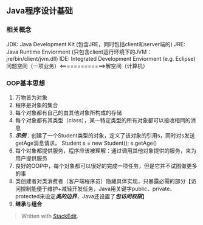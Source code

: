 ## Java程序设计基础

### 相关概念
JDK: Java Development Kit (包含JRE，同时包括client和server端的)
JRE: Java Runtime Enviorment (只包含client运行环境下的JVM：jre/bin/client/jvm.dll)
IDE: Integrated Development Enviorment (e.g. Eclipse)
问题空间（一项业务）<=============>解空间（计算机）

### OOP基本思想
1. 万物皆为对象
2. 程序是对象的集合
3. 每个对象都有自己的由其他对象所构成的存储
4. 每个对象都有其类型（class），某一特定类型的所有对象都可以接收相同的消息
5. ***示例***：创建了一个Student类型的对象，定义了该对象的引用s，同时对s发送getAge消息请求。 
    Student s = new Student();
    s.getAge()   
 6. 每个对象都提供服务，程序应该被理解：通过调用其他对象提供的服务，来为用户提供服务
 7. 良好的OOP中，每个对象都可以很好的完成一项任务，但是它并不试图做更多的事
 8. 类创建者对类消费者（客户端程序员）隐藏具体实现，只暴露必需的部分【访问控制能便于维护+减轻开发任务，Java用关键字public、private、protected来设定*****类的边界*****，Java还设置了*****包访问权限*****】
 9. **继承**与**组合**




> Written with [StackEdit](https://stackedit.io/).
<!--stackedit_data:
eyJoaXN0b3J5IjpbMTAxNjkwMzMzNSwtODMwNTQxMzU1LDQxOD
g0NjgzNSwxNzE1ODI0NDkxLC0xNjEyNDg1MTkwLDE1NzcwNzg1
NDEsLTE3OTgyNTk4NzQsNzMzMTk3Mzk1LC04MjExOTc5ODAsLT
EyMjY1Mjk5ODNdfQ==
-->
